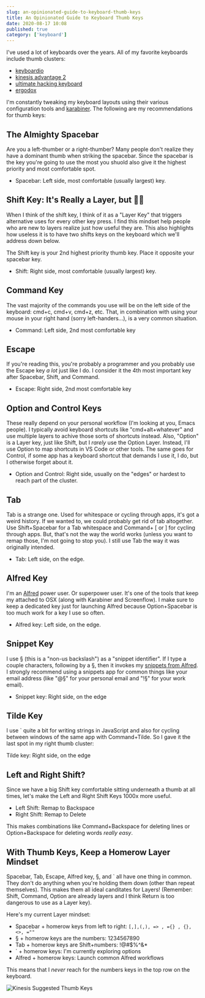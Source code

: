 ```yaml
---
slug: an-opinionated-guide-to-keyboard-thumb-keys
title: An Opinionated Guide to Keyboard Thumb Keys
date: 2020-08-17 10:08
published: true
category: ['keyboard']
---
```


I've used a lot of keyboards over the years. All of my favorite keyboards include thumb clusters:

- [keyboardio](https://shop.keyboard.io/)
- [kinesis advantage 2](https://kinesis-ergo.com/shop/advantage2/)
- [ultimate hacking keyboard](https://ultimatehackingkeyboard.com/)
- [ergodox](https://www.ergodox.io/)

I'm constantly tweaking my keyboard layouts using their various configuration tools and [karabiner](https://karabiner-elements.pqrs.org/). The following are my recommendations for thumb keys:

## The Almighty Spacebar

Are you a left-thumber or a right-thumber? Many people don't realize they have a dominant thumb when striking the spacebar. Since the spacebar is the key you're going to use the most you shuold also give it the highest priority and most comfortable spot.

- Spacebar: Left side, most comfortable (usually largest) key.

## Shift Key: It's Really a Layer, but 🤷‍♂️

When I think of the shift key, I think of it as a "Layer Key" that triggers alternative uses for every other key press. I find this mindset help people who are new to layers realize just how useful they are. This also highlights how useless it is to have two shifts keys on the keyboard which we'll address down below.

The Shift key is your 2nd highest priority thumb key. Place it opposite your spacebar key.

- Shift: Right side, most comfortable (usually largest) key.

## Command Key

The vast majority of the commands you use will be on the left side of the keyboard: cmd+c, cmd+v, cmd+z, etc. That, in combination with using your mouse in your right hand (sorry left-handers...), is a very common situation.

- Command: Left side, 2nd most comfortable key

## Escape

If you're reading this, you're probably a programmer and you probably use the Escape key _a lot_ just like I do. I consider it the 4th most important key after Spacebar, Shift, and Command.

- Escape: Right side, 2nd most comfortable key

## Option and Control Keys

These really depend on your personal workflow (I'm looking at you, Emacs people). I typically avoid keyboard shortcuts like "cmd+alt+whatever" and use multiple layers to achive those sorts of shortcuts instead. Also, "Option" is a Layer key, just like Shift, but I _rarely_ use the Option Layer. Instead, I'll use Option to map shortcuts in VS Code or other tools. The same goes for Control, if some app has a keyboard shortcut that demands I use it, I do, but I otherwise forget about it.

- Option and Control: Right side, usually on the "edges" or hardest to reach part of the cluster.

## Tab

Tab is a strange one. Used for whitespace or cycling through apps, it's got a weird history. If we wanted to, we could probably get rid of tab altogether. Use Shift+Spacebar for a Tab whitespace and Command+ [ or ] for cycling through apps. But, that's not the way the world works (unless you want to remap those, I'm not going to stop you). I still use Tab the way it was originally intended.

- Tab: Left side, on the edge.

## Alfred Key

I'm an [Alfred](https://www.alfredapp.com/) power user. Or superpower user. It's one of the tools that keep my attached to OSX (along with Karabiner and Screenflow). I make sure to keep a dedicated key just for launching Alfred because Option+Spacebar is too much work for a key I use so often.

- Alfred key: Left side, on the edge.

## Snippet Key

I use § (this is a "non-us backslash") as a "snippet identifier". If I type a couple characters, following by a §, then it invokes my [snippets from Alfred](https://www.alfredapp.com/help/features/snippets/). I strongly recommend using a snippets app for common things like your email address (like "@§" for your personal email and "!§" for your work email).

- Snippet key: Right side, on the edge

## Tilde Key

I use ` quite a bit for writing strings in JavaScript and also for cycling between windows of the same app with Command+Tilde. So I gave it the last spot in my right thumb cluster:

Tilde key: Right side, on the edge

## Left and Right Shift?

Since we have a big Shift key comfortable sitting underneath a thumb at all times, let's make the Left and Right Shift Keys 1000x more useful.

- Left Shift: Remap to Backspace
- Right Shift: Remap to Delete

This makes combinations like Command+Backspace for deleting lines or Option+Backspace for deleting words _really easy_.

## With Thumb Keys, Keep a Homerow Layer Mindset

Spacebar, Tab, Escape, Alfred key, §, and ` all have one thing in common. They don't do anything when you're holding them down (other than repeat themselves). This makes them all ideal canditates for Layers! (Remember: Shift, Command, Option are already layers and I think Return is too dangerous to use as a Layer key).

Here's my current Layer mindset:

- Spacebar + homerow keys from left to right: `[,],(,), => , ={} , {}, <>, =""`
- § + homerow keys are the numbers: 1234567890
- Tab + homerow keys are Shift+numbers: !@#\$%^&\*
- ` + homerow keys: I'm currently exploring options
- Alfred + homerow keys: Launch common Alfred workflows

This means that I _never_ reach for the numbers keys in the top row on the keyboard.

![Kinesis Suggested Thumb Keys](https://jmp.sh/P9Sho52+/Screen+Shot+2020-08-17+at+11.40.33+AM.png)
